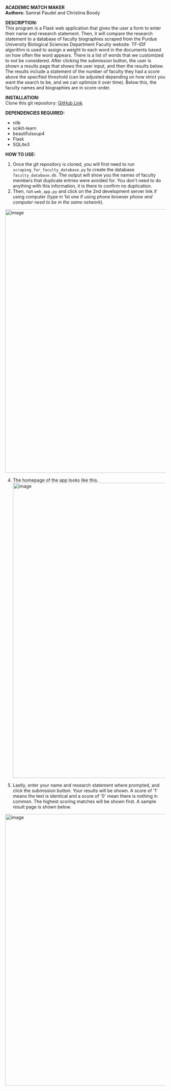 **ACADEMIC MATCH MAKER**  
**Authors:** Samrat Paudel and Christina Boody

**DESCRIPTION:**  
This program is a Flask web application that gives the user a form to enter their name and research statement. Then, it will compare the research statement to a database of faculty biographies scraped from the Purdue University Biological Sciences Department Faculty website. TF-IDF algorithm is used to assign a weight to each word in the documents based on how often the word appears. There is a list of words that we customized to not be considered. After clicking the submission button, the user is shown a results page that shows the user input, and then the results below. The results include a statement of the number of faculty they had a score above the specified threshold (can be adjusted depending on how strict you want the search to be, and we can optimize it over time). Below this, the faculty names and biographies are in score-order.

**INSTALLATION:**  
Clone this git repository: [GitHub Link](https://github.com/cboody/Boody_Paudel_Project.git)

**DEPENDENCIES REQUIRED:**  
- nltk
- scikit-learn
- beautifulsoup4
- Flask
- SQLite3

**HOW TO USE:**  
1. Once the git repository is cloned, you will first need to run `scraping_for_faculty_database.py` to create the database `faculty_database.db`. The output will show you the names of faculty members that duplicate entries were avoided for. You don't need to do anything with this information, it is there to confirm no duplication.  
2. Then, run `web_app.py` and click on the 2nd development server link if using computer (type in 1st one if using phone browser *phone and computer need to be in the same network*).
  <img width="827" alt="image" src="https://github.com/psam96/biocomputing_final_project/assets/91375937/dba601a2-38d1-4556-9050-7f1d0ea4c463">
  
4. The homepage of the app looks like this.
   <img width="926" alt="image" src="https://github.com/psam96/biocomputing_final_project/assets/91375937/9aa4d871-9866-4b5b-90fc-7d71fe0bfa94">
   
5. Lastly, enter your name and research statement where prompted, and click the submission button. Your results will be shown. A score of '1' means the text is identical and a score of '0' mean there is nothing in common. The highest scoring matches will be shown first. A sample result page is shown below.
   
  <img width="852" alt="image" src="https://github.com/psam96/biocomputing_final_project/assets/91375937/7dcbcbe2-ec3c-44b9-a417-46aab2712d0e">

